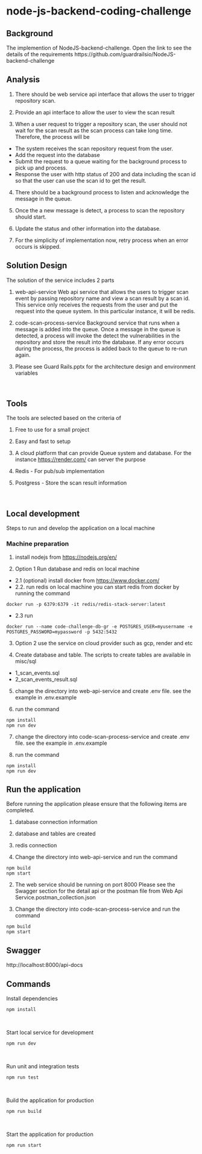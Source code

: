 # node-js-backend-coding-challenge


<h2>Background</h2>
The implemention of NodeJS-backend-challenge. Open the link to see the details of the requirements https://github.com/guardrailsio/NodeJS-backend-challenge

<br/>

<h2>Analysis</h2>

1. There should be web service api interface that allows the user to trigger repository scan.

2. Provide an api interface to allow the user to view the scan result

3. When a user request to trigger a repository scan, the user should not wait for the scan result as the scan process can take long time. Therefore, the process will be
  * The system receives the scan repository request from the user.
  * Add the request into the database
  * Submit the request to a queue waiting for the background process to pick up and process.
  * Response the user with http status of 200 and data including the scan id so that the user can use the scan id to get the result.

4. There should be a background process to listen and acknowledge the message in the queue.

5. Once the a new message is detect, a process to scan the repository should start.

6. Update the status and other information into the database.

7. For the simplicity of implementation now, retry process when an error occurs is skipped.

<h2>Solution Design</h2>
The solution of the service includes 2 parts

1. web-api-service
Web api service that allows the users to trigger scan event by passing repository name and view a scan result by a scan id. This service only receives the requests from the user and put the request into the queue system. In this particular instance, it will be redis.

2. code-scan-process-service
Background service that runs when a message is added into the queue. Once a message in the queue is detected, a process will invoke the detect the vulnerabilities in the repository and store the result into the database. If any error occurs during the process, the process is added back to the queue to re-run again.

3. Please see Guard Rails.pptx for the architecture design and environment variables

<br/>

<h2>Tools</h2>
The tools are selected based on the criteria of

1. Free to use for a small project
2. Easy and fast to setup
3. A cloud platform that can provide Queue system and database. For the instance https://render.com/ can server the purpose

4. Redis - For pub/sub implementation
5. Postgress - Store the scan result information

<br/>

<h2>Local development</h2>
Steps to run and develop the application on a local machine

<br/>
<h3>Machine preparation</h3>

1. install nodejs from https://nodejs.org/en/

2. Option 1 Run database and redis on local machine
  
  * 2.1 (optional) install docker from https://www.docker.com/
  * 2.2. run redis on local machine you can start redis from docker by running the command

  ```
  docker run -p 6379:6379 -it redis/redis-stack-server:latest
  ```
  * 2.3 run 
  ```
  docker run --name code-challenge-db-gr -e POSTGRES_USER=myusername -e POSTGRES_PASSWORD=mypassword -p 5432:5432 
  ```

3. Option 2 use the service on cloud provider such as gcp, render and etc

4. Create database and table. The scripts to create tables are available in misc/sql
 * 1_scan_events.sql
 * 2_scan_events_result.sql

5. change the directory into web-api-service and create .env file. see the example in .env.example

6. run the command
  ```
  npm install
  npm run dev
  ```

7. change the directory into code-scan-process-service and create .env file. see the example in .env.example

8. run the command
  ```
  npm install
  npm run dev
  ```

<h2>Run the application</h2>
Before running the application please ensure that the following items are completed.

1. database connection information

2. database and tables are created

3. redis connection

1. Change the directory into web-api-service and run the command

  ```
  npm build
  npm start
  ```

2. The web service should be running on port 8000
Please see the Swagger section for the detail api or the postman file from
Web Api Service.postman_collection.json


3. Change the directory into code-scan-process-service and run the command

  ```
  npm build
  npm start
  ```


<h2>Swagger</h2>

http://localhost:8000/api-docs

<h2>Commands</h2>

Install dependencies
```
npm install
```
<br/>

Start local service for development
```
npm run dev
```
<br/>

Run unit and integration tests
```
npm run test
```
<br/>

Build the application for production
```
npm run build
```
<br/>

Start the application for production
```
npm run start
```
